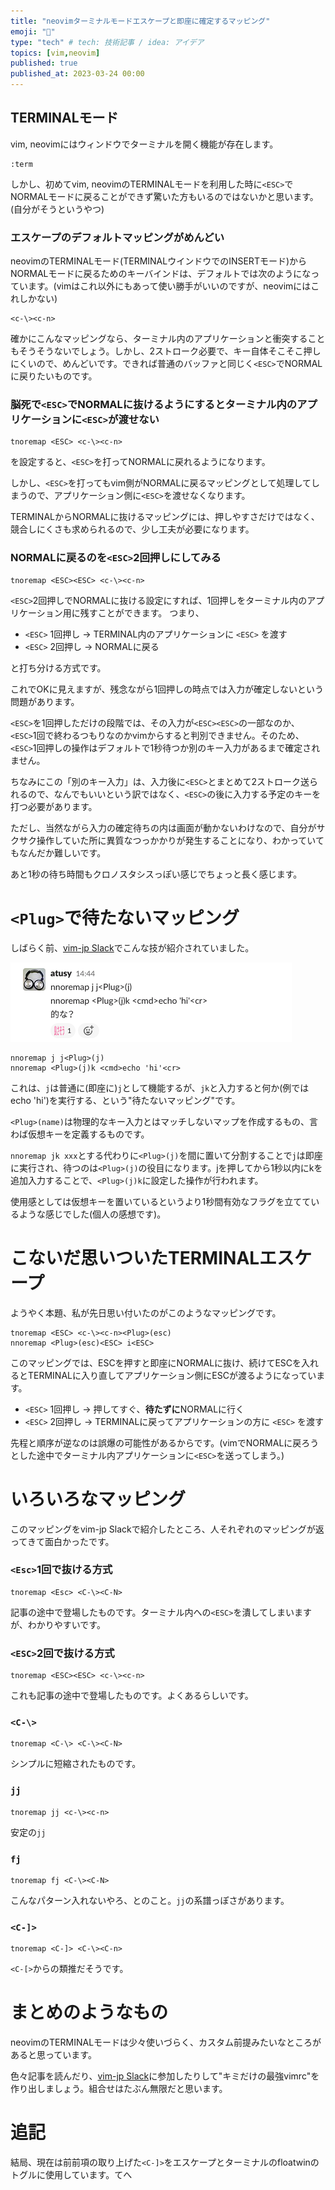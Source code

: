 ```yaml
---
title: "neovimターミナルモードエスケープと即座に確定するマッピング"
emoji: "🤪"
type: "tech" # tech: 技術記事 / idea: アイデア
topics: [vim,neovim]
published: true
published_at: 2023-03-24 00:00
---
```


## TERMINALモード

vim, neovimにはウィンドウでターミナルを開く機能が存在します。

```
:term
```

しかし、初めてvim, neovimのTERMINALモードを利用した時に`<ESC>`でNORMALモードに戻ることができず驚いた方もいるのではないかと思います。(自分がそうというやつ)

### エスケープのデフォルトマッピングがめんどい

neovimのTERMINALモード(TERMINALウインドウでのINSERTモード)からNORMALモードに戻るためのキーバインドは、デフォルトでは次のようになっています。(vimはこれ以外にもあって使い勝手がいいのですが、neovimにはこれしかない)

```
<c-\><c-n>
```

確かにこんなマッピングなら、ターミナル内のアプリケーションと衝突することもそうそうないでしょう。しかし、2ストローク必要で、キー自体そこそこ押しにくいので、めんどいです。できれば普通のバッファと同じく`<ESC>`でNORMALに戻りたいものです。

### 脳死で`<ESC>`でNORMALに抜けるようにするとターミナル内のアプリケーションに`<ESC>`が渡せない

```
tnoremap <ESC> <c-\><c-n>
```

を設定すると、`<ESC>`を打ってNORMALに戻れるようになります。

しかし、`<ESC>`を打ってもvim側がNORMALに戻るマッピングとして処理してしまうので、アプリケーション側に`<ESC>`を渡せなくなります。

TERMINALからNORMALに抜けるマッピングには、押しやすさだけではなく、競合しにくさも求められるので、少し工夫が必要になります。

### NORMALに戻るのを`<ESC>`2回押しにしてみる

```
tnoremap <ESC><ESC> <c-\><c-n>
```

`<ESC>`2回押しでNORMALに抜ける設定にすれば、1回押しをターミナル内のアプリケーション用に残すことができます。
つまり、

- `<ESC>` 1回押し → TERMINAL内のアプリケーションに `<ESC>` を渡す
- `<ESC>` 2回押し → NORMALに戻る

と打ち分ける方式です。

これでOKに見えますが、残念ながら1回押しの時点では入力が確定しないという問題があります。

`<ESC>`を1回押しただけの段階では、その入力が`<ESC><ESC>`の一部なのか、`<ESC>`1回で終わるつもりなのかvimからすると判別できません。そのため、`<ESC>`1回押しの操作はデフォルトで1秒待つか別のキー入力があるまで確定されません。

ちなみにこの「別のキー入力」は、入力後に`<ESC>`とまとめて2ストローク送られるので、なんでもいいという訳ではなく、`<ESC>`の後に入力する予定のキーを打つ必要があります。

ただし、当然ながら入力の確定待ちの内は画面が動かないわけなので、自分がサクサク操作していた所に異質なつっかかりが発生することになり、わかっていてもなんだか難しいです。

あと1秒の待ち時間もクロノスタシスっぽい感じでちょっと長く感じます。

# `<Plug>`で待たないマッピング

しばらく前、[vim-jp Slack](https://vim-jp.org/docs/chat.html)でこんな技が紹介されていました。

![](https://github.com/fuzmare/zenn-articles/blob/main/articles/vim-term-escape/plug.png?raw=true)

```
nnoremap j j<Plug>(j)
nnoremap <Plug>(j)k <cmd>echo 'hi'<cr>
```

これは、`j`は普通に(即座に)`j`として機能するが、`jk`と入力すると何か(例ではecho 'hi')を実行する、という"待たないマッピング"です。

`<Plug>(name)`は物理的なキー入力とはマッチしないマップを作成するもの、言わば仮想キーを定義するものです。

`nnoremap jk xxx`とする代わりに`<Plug>(j)`を間に置いて分割することで`j`は即座に実行され、待つのは`<Plug>(j)`の役目になります。jを押してから1秒以内にkを追加入力することで、`<Plug>(j)k`に設定した操作が行われます。

使用感としては仮想キーを置いているというより1秒間有効なフラグを立てているような感じでした(個人の感想です)。

# こないだ思いついたTERMINALエスケープ

ようやく本題、私が先日思い付いたのがこのようなマッピングです。

```
tnoremap <ESC> <c-\><c-n><Plug>(esc)
nnoremap <Plug>(esc)<ESC> i<ESC>
```

このマッピングでは、ESCを押すと即座にNORMALに抜け、続けてESCを入れるとTERMINALに入り直してアプリケーション側にESCが渡るようになっています。

- `<ESC>` 1回押し → 押してすぐ、**待たずに**NORMALに行く
- `<ESC>` 2回押し → TERMINALに戻ってアプリケーションの方に `<ESC>` を渡す

先程と順序が逆なのは誤爆の可能性があるからです。(vimでNORMALに戻ろうとした途中でターミナル内アプリケーションに`<ESC>`を送ってしまう。)

# いろいろなマッピング

このマッピングをvim-jp Slackで紹介したところ、人それぞれのマッピングが返ってきて面白かったです。

### `<Esc>`1回で抜ける方式
```
tnoremap <Esc> <C-\><C-N>
```
記事の途中で登場したものです。ターミナル内への`<ESC>`を潰してしまいますが、わかりやすいです。

### `<ESC>`2回で抜ける方式
```
tnoremap <ESC><ESC> <c-\><c-n>
```
これも記事の途中で登場したものです。よくあるらしいです。

### `<C-\>`
```
tnoremap <C-\> <C-\><C-N>
```
シンプルに短縮されたものです。

### `jj`
```
tnoremap jj <c-\><c-n>
```
安定の`jj`

### `fj`
```
tnoremap fj <C-\><C-N>
```
こんなパターン入れないやろ、とのこと。`jj`の系譜っぽさがあります。

### `<C-]>`
```
tnoremap <C-]> <C-\><C-n>
```
`<C-[>`からの類推だそうです。

# まとめのようなもの

neovimのTERMINALモードは少々使いづらく、カスタム前提みたいなところがあると思っています。

色々記事を読んだり、[vim-jp Slack](https://vim-jp.org/docs/chat.html)に参加したりして"キミだけの最強vimrc"を作り出しましょう。組合せはたぶん無限だと思います。

# 追記

結局、現在は前前項の取り上げた`<C-]>`をエスケープとターミナルのfloatwinのトグルに使用しています。てへ
